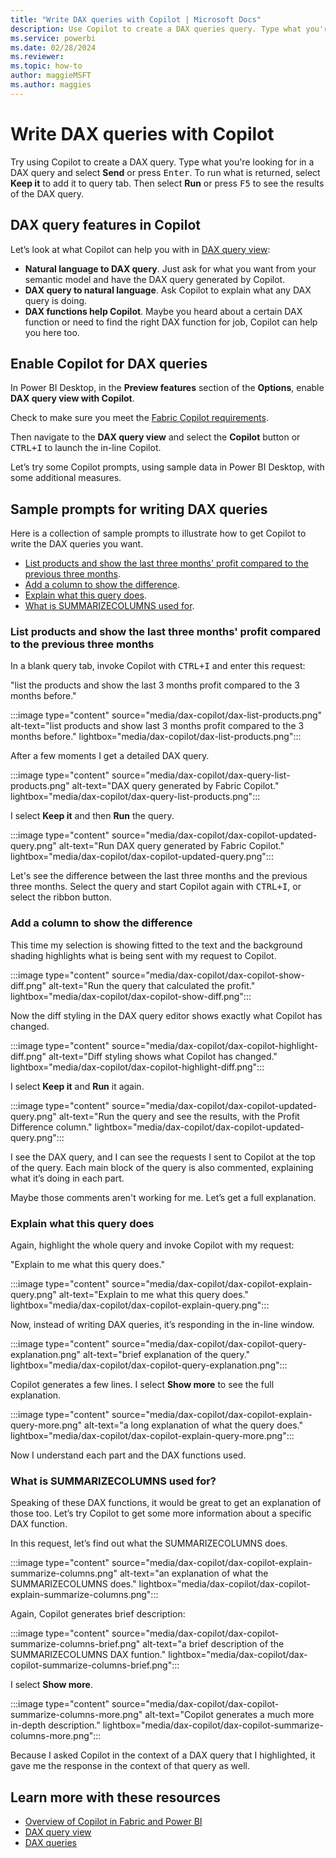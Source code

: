 ```yaml
---
title: "Write DAX queries with Copilot | Microsoft Docs"
description: Use Copilot to create a DAX queries query. Type what you're looking for in a DAX query, and Copilot can create it.
ms.service: powerbi 
ms.date: 02/28/2024
ms.reviewer: 
ms.topic: how-to
author: maggieMSFT
ms.author: maggies
---
```

# Write DAX queries with Copilot

Try using Copilot to create a DAX query. Type what you're looking for in a DAX query and select **Send** or press <kbd>Enter</kbd>. To run what is returned, select **Keep it** to add it to query tab. Then select **Run** or press <kbd>F5</kbd> to see the results of the DAX query.  

## DAX query features in Copilot

Let’s look at what Copilot can help you with in [DAX query view](/power-bi/transform-model/dax-query-view): 

- **Natural language to DAX query**. Just ask for what you want from your semantic model and have the DAX query generated by Copilot.   
- **DAX query to natural language**. Ask Copilot to explain what any DAX query is doing. 
- **DAX functions help Copilot**. Maybe you heard about a certain DAX function or need to find the right DAX function for job, Copilot can help you here too.  

## Enable Copilot for DAX queries

In Power BI Desktop, in the **Preview features** section of the **Options**, enable **DAX query view with Copilot**.

Check to make sure you meet the [Fabric Copilot requirements](/fabric/get-started/copilot-fabric-overview#enable-copilot). 

Then navigate to the **DAX query view** and select the **Copilot** button or <kbd>CTRL+I</kbd> to launch the in-line Copilot.  

Let’s try some Copilot prompts, using sample data in Power BI Desktop, with some additional measures.  

## Sample prompts for writing DAX queries

Here is a collection of sample prompts to illustrate how to get Copilot to write the DAX queries you want.

- [List products and show the last three months' profit compared to the previous three months](#list-products-and-show-the-last-three-months-profit-compared-to-the-previous-three-months).
- [Add a column to show the difference](#add-a-column-to-show-the-difference).
- [Explain what this query does](#explain-what-this-query-does).
- [What is SUMMARIZECOLUMNS used for](#what-is-summarizecolumns-used-for).

### List products and show the last three months' profit compared to the previous three months

In a blank query tab, invoke Copilot with <kbd>CTRL+I</kbd> and enter this request:

"list the products and show the last 3 months profit compared to the 3 months before."

:::image type="content" source="media/dax-copilot/dax-list-products.png" alt-text="list products and show last 3 months profit compared to the 3 months before." lightbox="media/dax-copilot/dax-list-products.png":::

After a few moments I get a detailed DAX query. 

:::image type="content" source="media/dax-copilot/dax-query-list-products.png" alt-text="DAX query generated by Fabric Copilot." lightbox="media/dax-copilot/dax-query-list-products.png":::

I select **Keep it** and then **Run** the query. 

:::image type="content" source="media/dax-copilot/dax-copilot-updated-query.png" alt-text="Run DAX query generated by Fabric Copilot." lightbox="media/dax-copilot/dax-copilot-updated-query.png":::  

Let's see the difference between the last three months and the previous three months. Select the query and start Copilot again with <kbd>CTRL+I</kbd>, or select the ribbon button. 

### Add a column to show the difference 

This time my selection is showing fitted to the text and the background shading highlights what is being sent with my request to Copilot. 

:::image type="content" source="media/dax-copilot/dax-copilot-show-diff.png" alt-text="Run the query that calculated the profit." lightbox="media/dax-copilot/dax-copilot-show-diff.png":::

Now the diff styling in the DAX query editor shows exactly what Copilot has changed.  

:::image type="content" source="media/dax-copilot/dax-copilot-highlight-diff.png" alt-text="Diff styling shows what Copilot has changed." lightbox="media/dax-copilot/dax-copilot-highlight-diff.png":::

I select **Keep it** and **Run** it again. 

:::image type="content" source="media/dax-copilot/dax-copilot-updated-query.png" alt-text="Run the query and see the results, with the Profit Difference column." lightbox="media/dax-copilot/dax-copilot-updated-query.png":::

I see the DAX query, and I can see the requests I sent to Copilot at the top of the query. Each main block of the query is also commented, explaining what it’s doing in each part.

Maybe those comments aren't working for me. Let’s get a full explanation.  

### Explain what this query does 

Again, highlight the whole query and invoke Copilot with my request:

"Explain to me what this query does."

:::image type="content" source="media/dax-copilot/dax-copilot-explain-query.png" alt-text="Explain to me what this query does." lightbox="media/dax-copilot/dax-copilot-explain-query.png":::

Now, instead of writing DAX queries, it’s responding in the in-line window.  

:::image type="content" source="media/dax-copilot/dax-copilot-query-explanation.png" alt-text="brief explanation of the query." lightbox="media/dax-copilot/dax-copilot-query-explanation.png":::

Copilot generates a few lines. I select **Show more** to see the full explanation.

:::image type="content" source="media/dax-copilot/dax-copilot-explain-query-more.png" alt-text="a long explanation of what the query does." lightbox="media/dax-copilot/dax-copilot-explain-query-more.png":::

Now I understand each part and the DAX functions used.  

### What is SUMMARIZECOLUMNS used for?

Speaking of these DAX functions, it would be great to get an explanation of those too. Let’s try Copilot to  get some more information about a specific DAX function. 

 In this request, let’s find out what the SUMMARIZECOLUMNS does. 

:::image type="content" source="media/dax-copilot/dax-copilot-explain-summarize-columns.png" alt-text="an explanation of what the SUMMARIZECOLUMNS does." lightbox="media/dax-copilot/dax-copilot-explain-summarize-columns.png":::

Again, Copilot generates brief description: 

:::image type="content" source="media/dax-copilot/dax-copilot-summarize-columns-brief.png" alt-text="a brief description of the SUMMARIZECOLUMNS DAX funtion." lightbox="media/dax-copilot/dax-copilot-summarize-columns-brief.png":::

I select **Show more**. 

:::image type="content" source="media/dax-copilot/dax-copilot-summarize-columns-more.png" alt-text="Copilot generates a much more in-depth description." lightbox="media/dax-copilot/dax-copilot-summarize-columns-more.png":::

Because I asked Copilot in the context of a DAX query that I highlighted, it gave me the response in the context of that query as well.

## Learn more with these resources

- [Overview of Copilot in Fabric and Power BI](/fabric/get-started/copilot-fabric-overview#enable-copilot)
- [DAX query view](/power-bi/transform-model/dax-query-view) 
- [DAX queries](https://aka.ms/dax-queries)